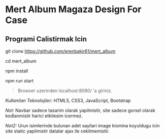 # Mert Album Magaza Design For Case

## Programi Calistirmak Icin


git clone https://github.com/erenbakir61/mert_album

cd mert_album

npm install

npm run start



> Browser uzerinden localhost:8080/ 'a giriniz.







*Kullanilan Teknolojiler:*  HTML5, CSS3, JavaScript, Bootstrap


*Not:* Navbar sadece tasarim olarak yapilmistir, site sadece gorsel olarak kodlanmistir harici etkilesim icermez.


*Not2:* Urun isimlerinde bulunan adet sayilari image kismina koyuldugu icin site static yapilmistir datalar ajax ile cekilmemistir.


